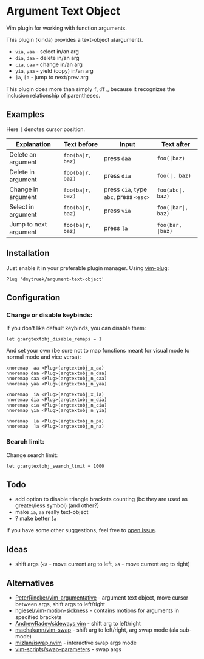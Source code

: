 # Argument Text Object
Vim plugin for working with function arguments.

This plugin (kinda) provides a text-object `a`(argument).
- `via`, `vaa` - select in/an arg
- `dia`, `daa` - delete in/an arg
- `cia`, `caa` - change in/an arg
- `yia`, `yaa` - yield (copy) in/an arg
- `]a`, `[a` - jump to next/prev arg

This plugin does more than simply `f,dT,`,
because it recognizes the inclusion relationship of parentheses.


## Examples
Here `|` denotes cursor position.

| Explanation           | Text before       | Input                                  | Text after          |
|-----------------------|-------------------|----------------------------------------|---------------------|
| Delete an argument    | `foo(ba\|r, baz)` | press `daa`                            | `foo(\|baz)`        |
| Delete in argument    | `foo(ba\|r, baz)` | press `dia`                            | `foo(\|, baz)`      |
| Change in argument    | `foo(ba\|r, baz)` | press `cia`, type `abc`, press `<esc>` | `foo(abc\|, baz)`   |
| Select in argument    | `foo(ba\|r, baz)` | press `via`                            | `foo(\|bar\|, baz)` |
| Jump to next argument | `foo(ba\|r, baz)` | press `]a`                             | `foo(bar, \|baz)`   |


## Installation
Just enable it in your preferable plugin manager.
Using [vim-plug](https://github.com/junegunn/vim-plug):
```
Plug 'dmytruek/argument-text-object'
```


## Configuration
### Change or disable keybinds:
If you don't like default keybinds, you can disable them:
```
let g:argtextobj_disable_remaps = 1
```

And set your own
(be sure not to map functions meant for visual mode to normal mode and vice versa):
```
xnoremap  aa <Plug>(argtextobj_x_aa)
nnoremap daa <Plug>(argtextobj_n_daa)
nnoremap caa <Plug>(argtextobj_n_caa)
nnoremap yaa <Plug>(argtextobj_n_yaa)

xnoremap  ia <Plug>(argtextobj_x_ia)
nnoremap dia <Plug>(argtextobj_n_dia)
nnoremap cia <Plug>(argtextobj_n_cia)
nnoremap yia <Plug>(argtextobj_n_yia)

nnoremap  [a <Plug>(argtextobj_n_pa)
nnoremap  ]a <Plug>(argtextobj_n_na)
```

### Search limit:
Change search limit:
```
let g:argtextobj_search_limit = 1000
```


## Todo
- add option to disable triangle brackets counting (bc they are used as greater/less symbol) (and other?)
- make `ia`, `aa` really text-object
- ? make better `[a`

If you have some other suggestions, feel free to [open issue](https://github.com/dmyTRUEk/argument-text-object/issues/new).

## Ideas
- shift args (`<a` - move current arg to left, `>a` - move current arg to right)


## Alternatives
- [PeterRincker/vim-argumentative](https://github.com/PeterRincker/vim-argumentative) - argument text object, move cursor between args, shift args to left/right
- [hgiesel/vim-motion-sickness](https://github.com/hgiesel/vim-motion-sickness#field-text-objects) - contains motions for arguments in specified brackets
- [AndrewRadev/sideways.vim](https://github.com/AndrewRadev/sideways.vim) - shift arg to left/right
- [machakann/vim-swap](https://github.com/machakann/vim-swap) - shift arg to left/right, arg swap mode (ala sub-mode)
- [mizlan/iswap.nvim](https://github.com/mizlan/iswap.nvim) - interactive swap args mode
- [vim-scripts/swap-parameters](https://github.com/vim-scripts/swap-parameters) - swap args

